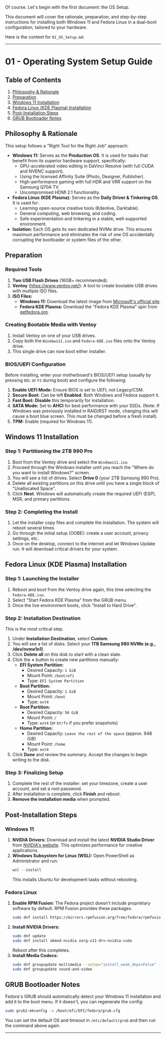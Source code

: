 Of course. Let's begin with the first document: the OS Setup.

This document will cover the rationale, preparation, and step-by-step instructions for installing both Windows 11 and Fedora Linux in a dual-boot configuration, tailored to your hardware.

Here is the content for `01_OS_Setup.md`:

***

# 01 - Operating System Setup Guide

## Table of Contents
1.  [Philosophy & Rationale](#philosophy--rationale)
2.  [Preparation](#preparation)
3.  [Windows 11 Installation](#windows-11-installation)
4.  [Fedora Linux (KDE Plasma) Installation](#fedora-linux-kde-plasma-installation)
5.  [Post-Installation Steps](#post-installation-steps)
6.  [GRUB Bootloader Notes](#grub-bootloader-notes)

## Philosophy & Rationale

This setup follows a "Right Tool for the Right Job" approach:
*   **Windows 11:** Serves as the **Production OS**. It is used for tasks that benefit from its superior hardware support, specifically:
    *   GPU-accelerated video editing in DaVinci Resolve (with full CUDA and NVENC support).
    *   Using the licensed Affinity Suite (Photo, Designer, Publisher).
    *   High-performance gaming with full HDR and VRR support on the Samsung Q70A TV.
    *   Uncompromised HDMI 2.1 functionality.
*   **Fedora Linux (KDE Plasma):** Serves as the **Daily Driver & Tinkering OS**. It is used for:
    *   Learning open-source creative tools (Kdenlive, Darktable).
    *   General computing, web browsing, and coding.
    *   Safe experimentation and tinkering in a stable, well-supported environment.
*   **Isolation:** Each OS gets its own dedicated NVMe drive. This ensures maximum performance and eliminates the risk of one OS accidentally corrupting the bootloader or system files of the other.

## Preparation

### Required Tools
1.  **Two USB Flash Drives** (16GB+ recommended).
2.  **Ventoy** (https://www.ventoy.net/): A tool to create bootable USB drives with multiple ISO files.
3.  **ISO Files:**
    *   **Windows 11:** Download the latest image from [Microsoft's official site](https://www.microsoft.com/software-download/windows11).
    *   **Fedora KDE Plasma:** Download the "Fedora KDE Plasma" spin from [getfedora.org](https://getfedora.org/en/workstation/download/).

### Creating Bootable Media with Ventoy
1.  Install Ventoy on one of your USB drives.
2.  Copy both the `Windows11.iso` and `Fedora-KDE.iso` files onto the Ventoy drive.
3.  This single drive can now boot either installer.

### BIOS/UEFI Configuration
Before installing, enter your motherboard's BIOS/UEFI setup (usually by pressing `DEL` or `F2` during boot) and configure the following:
1.  **Enable UEFI Mode:** Ensure BIOS is set to UEFI, not Legacy/CSM.
2.  **Secure Boot:** Can be left **Enabled**. Both Windows and Fedora support it.
3.  **Fast Boot:** **Disable** this temporarily for installation.
4.  **SATA Mode:** Set to **AHCI** for best performance with your SSDs. (Note: If Windows was previously installed in RAID/RST mode, changing this will cause a boot blue screen. This must be changed before a fresh install).
5.  **TPM:** Enable (required for Windows 11).

## Windows 11 Installation

### Step 1: Partitioning the 2TB 990 Pro
1.  Boot from the Ventoy drive and select the `Windows11.iso`.
2.  Proceed through the Windows installer until you reach the "Where do you want to install Windows?" screen.
3.  You will see a list of drives. Select **Drive 0** (your 2TB Samsung 990 Pro).
4.  Delete all existing partitions on this drive until you have a single block of "Unallocated Space".
5.  Click **Next**. Windows will automatically create the required UEFI (ESP), MSR, and primary partitions.

### Step 2: Completing the Install
1.  Let the installer copy files and complete the installation. The system will reboot several times.
2.  Go through the initial setup (OOBE): create a user account, privacy settings, etc.
3.  Once on the desktop, connect to the internet and let Windows Update run. It will download critical drivers for your system.

## Fedora Linux (KDE Plasma) Installation

### Step 1: Launching the Installer
1.  Reboot and boot from the Ventoy drive again, this time selecting the `Fedora-KDE.iso`.
2.  Select "Start Fedora KDE Plasma" from the GRUB menu.
3.  Once the live environment boots, click "Install to Hard Drive".

### Step 2: Installation Destination
This is the most critical step.
1.  Under **Installation Destination**, select **Custom**.
2.  You will see a list of disks. Select your **1TB Samsung 980 NVMe (e.g., /dev/nvme1n1)**.
3.  Click **Delete all** on this disk to start with a clean slate.
4.  Click the **+** button to create new partitions manually:
    *   **EFI System Partition:**
        *   Desired Capacity: `1 GiB`
        *   Mount Point: `/boot/efi`
        *   Type: `EFI System Partition`
    *   **Boot Partition:**
        *   Desired Capacity: `1 GiB`
        *   Mount Point: `/boot`
        *   Type: `ext4`
    *   **Root Partition:**
        *   Desired Capacity: `50 GiB`
        *   Mount Point: `/`
        *   Type: `ext4` (or `btrfs` if you prefer snapshots)
    *   **Home Partition:**
        *   Desired Capacity: `Leave the rest of the space` (approx. 948 GiB)
        *   Mount Point: `/home`
        *   Type: `ext4`
5.  Click **Done** and review the summary. Accept the changes to begin writing to the disk.

### Step 3: Finalizing Setup
1.  Complete the rest of the installer: set your timezone, create a user account, and set a root password.
2.  After installation is complete, click **Finish** and reboot.
3.  **Remove the installation media** when prompted.

## Post-Installation Steps

### Windows 11
1.  **NVIDIA Drivers:** Download and install the latest **NVIDIA Studio Driver** from [NVIDIA's website](https://www.nvidia.com/Download/index.aspx). This optimizes performance for creative applications.
2.  **Windows Subsystem for Linux (WSL):** Open PowerShell as Administrator and run:
    ```powershell
    wsl --install
    ```
    This installs Ubuntu for development tasks without rebooting.

### Fedora Linux
1.  **Enable RPM Fusion:** The Fedora project doesn't include proprietary software by default. RPM Fusion provides these packages.
    ```bash
    sudo dnf install https://mirrors.rpmfusion.org/free/fedora/rpmfusion-free-release-$(rpm -E %fedora).noarch.rpm https://mirrors.rpmfusion.org/nonfree/fedora/rpmfusion-nonfree-release-$(rpm -E %fedora).noarch.rpm
    ```
2.  **Install NVIDIA Drivers:**
    ```bash
    sudo dnf update
    sudo dnf install akmod-nvidia xorg-x11-drv-nvidia-cuda
    ```
    Reboot after this completes.
3.  **Install Media Codecs:**
    ```bash
    sudo dnf groupupdate multimedia --setop="install_weak_deps=False" --exclude=PackageKit-gstreamer-plugin
    sudo dnf groupupdate sound-and-video
    ```

## GRUB Bootloader Notes

Fedora's GRUB should automatically detect your Windows 11 installation and add it to the boot menu. If it doesn't, you can regenerate the config:
```bash
sudo grub2-mkconfig -o /boot/efi/EFI/fedora/grub.cfg
```
You can set the default OS and timeout in `/etc/default/grub` and then run the command above again.

***
